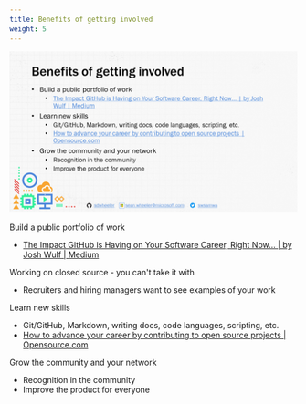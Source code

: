 ```yaml
---
title: Benefits of getting involved
weight: 5
---
```

<!-- markdownlint-disable MD041 -->
![Benefits of getting involved][01]

Build a public portfolio of work

- [The Impact GitHub is Having on Your Software Career, Right Now… | by Josh Wulf | Medium][02]

Working on closed source - you can't take it with

- Recruiters and hiring managers want to see examples of your work

Learn new skills

- Git/GitHub, Markdown, writing docs, code languages, scripting, etc.
- [How to advance your career by contributing to open source projects | Opensource.com][03]

Grow the community and your network

- Recognition in the community
- Improve the product for everyone

<!-- link references -->
[01]: ./Slide05.PNG
[02]: https://medium.com/@sitapati/the-impact-github-is-having-on-your-software-career-right-now-6ce536ec0b50
[03]: https://opensource.com/article/19/5/how-get-job-doing-open-source
